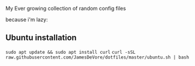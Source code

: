 My Ever growing collection of random config files


because i'm lazy:

## Ubuntu installation
`sudo apt update && sudo apt install curl`
`curl -sSL raw.githubusercontent.com/JamesDeVore/dotfiles/master/ubuntu.sh | bash`
